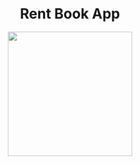 <h1 align="center">Rent Book App</h1>
<p align="center">
  <img src="https://user-images.githubusercontent.com/33283502/65827663-c0ed0a80-e2bc-11e9-994c-365250f39141.jpg" width='250'/>
</p>

